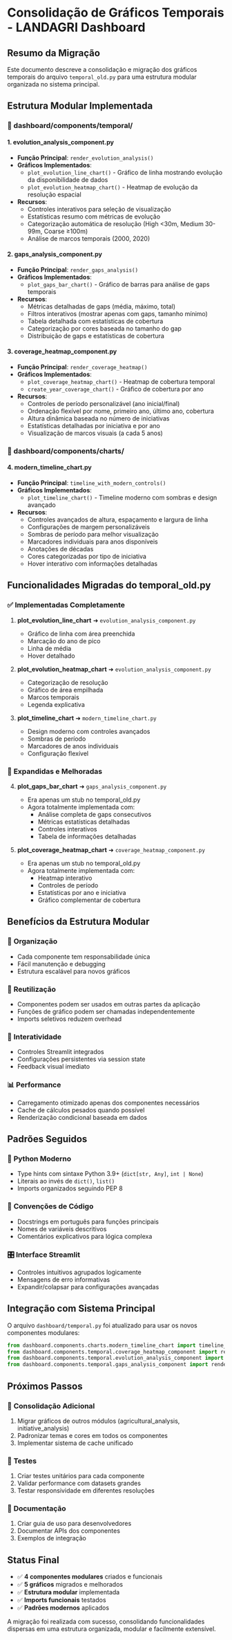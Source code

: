 # Consolidação de Gráficos Temporais - LANDAGRI Dashboard

## Resumo da Migração

Este documento descreve a consolidação e migração dos gráficos temporais do arquivo `temporal_old.py` para uma estrutura modular organizada no sistema principal.

## Estrutura Modular Implementada

### 📁 dashboard/components/temporal/

#### 1. **evolution_analysis_component.py**
- **Função Principal**: `render_evolution_analysis()`
- **Gráficos Implementados**:
  - `plot_evolution_line_chart()` - Gráfico de linha mostrando evolução da disponibilidade de dados
  - `plot_evolution_heatmap_chart()` - Heatmap de evolução da resolução espacial
- **Recursos**:
  - Controles interativos para seleção de visualização
  - Estatísticas resumo com métricas de evolução
  - Categorização automática de resolução (High <30m, Medium 30-99m, Coarse ≥100m)
  - Análise de marcos temporais (2000, 2020)

#### 2. **gaps_analysis_component.py**
- **Função Principal**: `render_gaps_analysis()`
- **Gráficos Implementados**:
  - `plot_gaps_bar_chart()` - Gráfico de barras para análise de gaps temporais
- **Recursos**:
  - Métricas detalhadas de gaps (média, máximo, total)
  - Filtros interativos (mostrar apenas com gaps, tamanho mínimo)
  - Tabela detalhada com estatísticas de cobertura
  - Categorização por cores baseada no tamanho do gap
  - Distribuição de gaps e estatísticas de cobertura

#### 3. **coverage_heatmap_component.py**
- **Função Principal**: `render_coverage_heatmap()`
- **Gráficos Implementados**:
  - `plot_coverage_heatmap_chart()` - Heatmap de cobertura temporal
  - `create_year_coverage_chart()` - Gráfico de cobertura por ano
- **Recursos**:
  - Controles de período personalizável (ano inicial/final)
  - Ordenação flexível por nome, primeiro ano, último ano, cobertura
  - Altura dinâmica baseada no número de iniciativas
  - Estatísticas detalhadas por iniciativa e por ano
  - Visualização de marcos visuais (a cada 5 anos)

### 📁 dashboard/components/charts/

#### 4. **modern_timeline_chart.py**
- **Função Principal**: `timeline_with_modern_controls()`
- **Gráficos Implementados**:
  - `plot_timeline_chart()` - Timeline moderno com sombras e design avançado
- **Recursos**:
  - Controles avançados de altura, espaçamento e largura de linha
  - Configurações de margem personalizáveis
  - Sombras de período para melhor visualização
  - Marcadores individuais para anos disponíveis
  - Anotações de décadas
  - Cores categorizadas por tipo de iniciativa
  - Hover interativo com informações detalhadas

## Funcionalidades Migradas do temporal_old.py

### ✅ **Implementadas Completamente**

1. **plot_evolution_line_chart** ➜ `evolution_analysis_component.py`
   - Gráfico de linha com área preenchida
   - Marcação do ano de pico
   - Linha de média
   - Hover detalhado

2. **plot_evolution_heatmap_chart** ➜ `evolution_analysis_component.py`
   - Categorização de resolução
   - Gráfico de área empilhada
   - Marcos temporais
   - Legenda explicativa

3. **plot_timeline_chart** ➜ `modern_timeline_chart.py`
   - Design moderno com controles avançados
   - Sombras de período
   - Marcadores de anos individuais
   - Configuração flexível

### 🔄 **Expandidas e Melhoradas**

4. **plot_gaps_bar_chart** ➜ `gaps_analysis_component.py`
   - Era apenas um stub no temporal_old.py
   - Agora totalmente implementada com:
     - Análise completa de gaps consecutivos
     - Métricas estatísticas detalhadas
     - Controles interativos
     - Tabela de informações detalhadas

5. **plot_coverage_heatmap_chart** ➜ `coverage_heatmap_component.py`
   - Era apenas um stub no temporal_old.py
   - Agora totalmente implementada com:
     - Heatmap interativo
     - Controles de período
     - Estatísticas por ano e iniciativa
     - Gráfico complementar de cobertura

## Benefícios da Estrutura Modular

### 🎯 **Organização**
- Cada componente tem responsabilidade única
- Fácil manutenção e debugging
- Estrutura escalável para novos gráficos

### 🔧 **Reutilização**
- Componentes podem ser usados em outras partes da aplicação
- Funções de gráfico podem ser chamadas independentemente
- Imports seletivos reduzem overhead

### 🎨 **Interatividade**
- Controles Streamlit integrados
- Configurações persistentes via session state
- Feedback visual imediato

### 📊 **Performance**
- Carregamento otimizado apenas dos componentes necessários
- Cache de cálculos pesados quando possível
- Renderização condicional baseada em dados

## Padrões Seguidos

### 🐍 **Python Moderno**
- Type hints com sintaxe Python 3.9+ (`dict[str, Any]`, `int | None`)
- Literais ao invés de `dict()`, `list()`
- Imports organizados seguindo PEP 8

### 📐 **Convenções de Código**
- Docstrings em português para funções principais
- Nomes de variáveis descritivos
- Comentários explicativos para lógica complexa

### 🎛️ **Interface Streamlit**
- Controles intuitivos agrupados logicamente
- Mensagens de erro informativas
- Expandir/colapsar para configurações avançadas

## Integração com Sistema Principal

O arquivo `dashboard/temporal.py` foi atualizado para usar os novos componentes modulares:

```python
from dashboard.components.charts.modern_timeline_chart import timeline_with_modern_controls
from dashboard.components.temporal.coverage_heatmap_component import render_coverage_heatmap
from dashboard.components.temporal.evolution_analysis_component import render_evolution_analysis
from dashboard.components.temporal.gaps_analysis_component import render_gaps_analysis
```

## Próximos Passos

### 🔄 **Consolidação Adicional**
1. Migrar gráficos de outros módulos (agricultural_analysis, initiative_analysis)
2. Padronizar temas e cores em todos os componentes
3. Implementar sistema de cache unificado

### 🧪 **Testes**
1. Criar testes unitários para cada componente
2. Validar performance com datasets grandes
3. Testar responsividade em diferentes resoluções

### 📝 **Documentação**
1. Criar guia de uso para desenvolvedores
2. Documentar APIs dos componentes
3. Exemplos de integração

## Status Final

- ✅ **4 componentes modulares** criados e funcionais
- ✅ **5 gráficos** migrados e melhorados
- ✅ **Estrutura modular** implementada
- ✅ **Imports funcionais** testados
- ✅ **Padrões modernos** aplicados

A migração foi realizada com sucesso, consolidando funcionalidades dispersas em uma estrutura organizada, modular e facilmente extensível.
